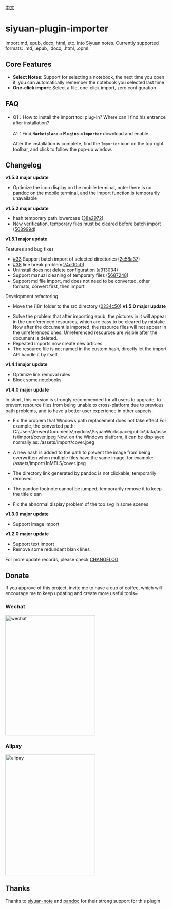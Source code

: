 [中文](README_zh_CN.md)

# siyuan-plugin-importer

Import md, epub, docx, html, etc. into Siyuan notes. Currently supported formats: .md, .epub, .docx, .html, .opml.

## Core Features

- **Select Notes**: Support for selecting a notebook, the next time you open it, you can automatically remember the notebook you selected last time
- **One-click import**: Select a file, one-click import, zero configuration

## FAQ

* Q1：How to install the import tool plug-in? Where can I find his entrance after installation?

  A1：Find **`Marketplace->Plugins->Importer`** download and enable.

  After the installation is complete, find the `Importer` icon on the top right toolbar, and click to follow the pop-up window.

## Changelog
**v1.5.3 major update**
* Optimize the icon display on the mobile terminal, note: there is no pandoc on the mobile terminal, and the import function is temporarily unavailable

**v1.5.2 major update**
* hash temporary path lowercase ([38a2972](https://github.com/terwer/siyuan-plugin-importer/commit/38a29729b76c477d217e01d2770ccc4da793944d))
* New verification, temporary files must be cleared before batch import ([508999d](https://github.com/terwer/siyuan-plugin-importer/commit/508999d5cb01246a69c2c979f08f370933cc4630))

**v1.5.1 major update**

Features and bug fixes

* [#33](https://github.com/terwer/siyuan-plugin-importer/issues/33) Support batch import of selected directories ([2e58a37](https://github.com/terwer/siyuan-plugin-importer/commit/2e58a37cc833061b8d12f1c9be96ad72a2df98f2))
* [#38](https://github.com/terwer/siyuan-plugin-importer/issues/38) line break problem([74c00c0](https://github.com/terwer/siyuan-plugin-importer/commit/74c00c095aae20077b7a79709c2d2721859f947e))
* Uninstall does not delete configuration ([a913034](https://github.com/terwer/siyuan-plugin-importer/commit/a9130349120f03e2705d886de9d3a470fa019513))
* Support manual cleaning of temporary files ([5687248](https://github.com/terwer/siyuan-plugin-importer/commit/5687248f1aae2629ced3171f4b15f2def9babca0))
* Support md file import, md does not need to be converted, other formats, convert first, then import

Development refactoring

* Move the i18n folder to the src directory ([0234c50](https://github.com/terwer/siyuan-plugin-importer/commit/0234c509a2dbadf851bce73ddc961c305cded145))
**v1.5.0 major update**

- Solve the problem that after importing epub, the pictures in it will appear in the unreferenced resources, which are easy to be cleared by mistake. Now after the document is imported, the resource files will not appear in the unreferenced ones. Unreferenced resources are visible after the document is deleted.
- Repeated imports now create new articles
- The resource file is not named in the custom hash, directly let the import API handle it by itself

**v1.4.1 major update**

- Optimize link removal rules
- Block some notebooks

**v1.4.0 major update**

In short, this version is strongly recommended for all users to upgrade, to prevent resource files from being unable to cross-platform due to previous path problems, and to have a better user experience in other aspects.

- Fix the problem that Windows path replacement does not take effect
  For example, the converted path: C:\Users\terwer\Documents\mydocs\SiyuanWorkspace\public\data/assets/import/cover.jpeg
  Now, on the Windows platform, it can be displayed normally as: /assets/import/cover.jpeg

- A new hash is added to the path to prevent the image from being overwritten when multiple files have the same image, for example: /assets/import/1nMELS/cover.jpeg

- The directory link generated by pandoc is not clickable, temporarily removed

- The pandoc footnote cannot be jumped, temporarily remove it to keep the title clean

- Fix the abnormal display problem of the top svg in some scenes

**v1.3.0 major update**

- Support image import

**v1.2.0 major update**

- Support text import
- Remove some redundant blank lines

For more update records, please check [CHANGELOG](https://github.com/terwer/siyuan-plugin-importer/blob/main/CHANGELOG.md)

## Donate

If you approve of this project, invite me to have a cup of coffee, which will encourage me to keep updating and create
more useful tools~

### Wechat

<div>
<img src="https://static-rs-terwer.oss-cn-beijing.aliyuncs.com/donate/wechat.jpg" alt="wechat" style="width:280px;height:375px;" />
</div>

### Alipay

<div>
<img src="https://static-rs-terwer.oss-cn-beijing.aliyuncs.com/donate/alipay.jpg" alt="alipay" style="width:280px;height:375px;" />
</div>

## Thanks

Thanks to [siyuan-note](https://github.com/siyuan-note/siyuan) and [pandoc](https://github.com/jgm/pandoc) for their strong support for this plugin